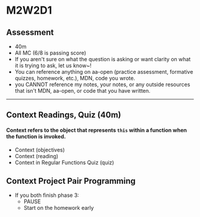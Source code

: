 # M2W2D1

## Assessment
- 40m
- All MC (6/8 is passing score)
- If you aren't sure on what the question is asking or want clarity on what it is trying to ask, let us know~!
- You can reference anything on aa-open (practice assessment, formative quizzes, homework, etc.), MDN, code you wrote.
- you CANNOT reference my notes, your notes, or any outside resources that isn't MDN, aa-open, or code that you have written.


---

## Context Readings, Quiz (40m)
#### Context refers to the object that represents `this` within a function when the function is invoked.
- Context (objectives)
- Context (reading)
- Context in Regular Functions Quiz (quiz)


## Context Project Pair Programming
- If you both finish phase 3:
  - PAUSE
  - Start on the homework early
